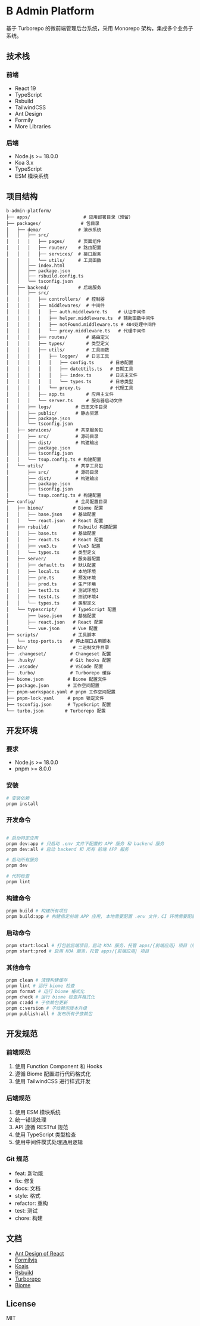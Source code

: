 # B Admin Platform

基于 Turborepo 的微前端管理后台系统，采用 Monorepo 架构，集成多个业务子系统。

## 技术栈

### 前端

- React 19
- TypeScript
- Rsbuild
- TailwindCSS
- Ant Design
- Formily
- More Libraries

### 后端

- Node.js >= 18.0.0
- Koa 3.x
- TypeScript
- ESM 模块系统

## 项目结构

```tree
b-admin-platform/
├── apps/                    # 应用部署目录（预留）
├── packages/               # 包目录
│   ├── demo/              # 演示系统
│   │   ├── src/
│   │   │   ├── pages/     # 页面组件
│   │   │   ├── router/    # 路由配置
│   │   │   ├── services/  # 接口服务
│   │   │   └── utils/     # 工具函数
│   │   ├── index.html
│   │   ├── package.json
│   │   ├── rsbuild.config.ts
│   │   └── tsconfig.json
│   ├── backend/           # 后端服务
│   │   ├── src/
│   │   │   ├── controllers/  # 控制器
│   │   │   ├── middlewares/  # 中间件
│   │   │   │   ├── auth.middleware.ts    # 认证中间件
│   │   │   │   ├── helper.middleware.ts  # 辅助函数中间件
│   │   │   │   ├── notFound.middleware.ts # 404处理中间件
│   │   │   │   └── proxy.middleware.ts   # 代理中间件
│   │   │   ├── routes/       # 路由定义
│   │   │   ├── types/        # 类型定义
│   │   │   ├── utils/        # 工具函数
│   │   │   │   ├── logger/   # 日志工具
│   │   │   │   │   ├── config.ts      # 日志配置
│   │   │   │   │   ├── dateUtils.ts   # 日期工具
│   │   │   │   │   ├── index.ts       # 日志主文件
│   │   │   │   │   └── types.ts       # 日志类型
│   │   │   │   └── proxy.ts           # 代理工具
│   │   │   ├── app.ts        # 应用主文件
│   │   │   └── server.ts     # 服务器启动文件
│   │   ├── logs/         # 日志文件目录
│   │   ├── public/       # 静态资源
│   │   ├── package.json
│   │   └── tsconfig.json
│   ├── services/         # 共享服务包
│   │   ├── src/          # 源码目录
│   │   ├── dist/         # 构建输出
│   │   ├── package.json
│   │   ├── tsconfig.json
│   │   └── tsup.config.ts # 构建配置
│   └── utils/            # 共享工具包
│       ├── src/          # 源码目录
│       ├── dist/         # 构建输出
│       ├── package.json
│       ├── tsconfig.json
│       └── tsup.config.ts # 构建配置
├── config/               # 全局配置目录
│   ├── biome/           # Biome 配置
│   │   ├── base.json    # 基础配置
│   │   └── react.json   # React 配置
│   ├── rsbuild/         # Rsbuild 构建配置
│   │   ├── base.ts      # 基础配置
│   │   ├── react.ts     # React 配置
│   │   ├── vue3.ts      # Vue3 配置
│   │   └── types.ts     # 类型定义
│   ├── server/          # 服务器配置
│   │   ├── default.ts   # 默认配置
│   │   ├── local.ts     # 本地环境
│   │   ├── pre.ts       # 预发环境
│   │   ├── prod.ts      # 生产环境
│   │   ├── test3.ts     # 测试环境3
│   │   ├── test4.ts     # 测试环境4
│   │   └── types.ts     # 类型定义
│   └── typescript/      # TypeScript 配置
│       ├── base.json    # 基础配置
│       ├── react.json   # React 配置
│       └── vue.json     # Vue 配置
├── scripts/             # 工具脚本
│   └── stop-ports.ts   # 停止端口占用脚本
├── bin/                 # 二进制文件目录
├── .changeset/         # Changeset 配置
├── .husky/             # Git hooks 配置
├── .vscode/            # VSCode 配置
├── .turbo/             # Turborepo 缓存
├── biome.json         # Biome 配置文件
├── package.json       # 工作空间配置
├── pnpm-workspace.yaml # pnpm 工作空间配置
├── pnpm-lock.yaml     # pnpm 锁定文件
├── tsconfig.json      # TypeScript 配置
└── turbo.json        # Turborepo 配置
```

## 开发环境

### 要求

- Node.js >= 18.0.0
- pnpm >= 8.0.0

### 安装

```bash
# 安装依赖
pnpm install
```

### 开发命令

```bash

# 启动特定应用
pnpm dev:app # 只启动 .env 文件下配置的 APP 服务 和 backend 服务
pnpm dev:all # 启动 backend 和 所有 前端 APP 服务

# 启动所有服务
pnpm dev

# 代码检查
pnpm lint
```

### 构建命令

```bash
pnpm build # 构建所有项目
pnpm build:app # 构建指定前端 APP 应用, 本地需要配置 .env 文件，CI 环境需要配置自动读取服务节点名称 APP_NAME
```

### 启动命令

```bash
pnpm start:local # 打包前后端项目，启动 KOA 服务，托管 apps/{前端应用} 项目（用于预览部署后的运行效果）
pnpm start:prod # 启用 KOA 服务，托管 apps/{前端应用} 项目

```

### 其他命令

```bash
pnpm clean # 清理构建缓存
pnpm lint # 运行 biome 检查
pnpm format # 运行 biome 格式化
pnpm check # 运行 biome 检查并格式化
pnpm c:add # 子依赖包更新
pnpm c:version # 子依赖包版本升级
pnpm publish:all # 发布所有子依赖包
```

## 开发规范

### 前端规范

1. 使用 Function Component 和 Hooks
2. 遵循 Biome 配置进行代码格式化
3. 使用 TailwindCSS 进行样式开发

### 后端规范

1. 使用 ESM 模块系统
2. 统一错误处理
3. API 遵循 RESTful 规范
4. 使用 TypeScript 类型检查
5. 使用中间件模式处理通用逻辑

### Git 规范

- feat: 新功能
- fix: 修复
- docs: 文档
- style: 格式
- refactor: 重构
- test: 测试
- chore: 构建

## 文档

- [Ant Design of React](https://ant.design/docs/react/introduce-cn/)
- [Formilyjs](https://formilyjs.org/zh-CN/guide)
- [Koajs](https://koajs.com/#)
- [Rsbuild](https://rsbuild.rs/zh/guide/start/)
- [Turborepo](https://turborepo.com/docs)
- [Biome](https://biomejs.dev/guides/getting-started/)

## License

MIT
